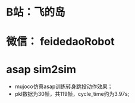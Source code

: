 # B站：飞的岛  
# 微信：  feidedaoRobot
# asap sim2sim

* mujoco仿真asap训练转身跳投动作效果；
* pkl数据为30帧，共119帧，cycle_time约为3.97s;
